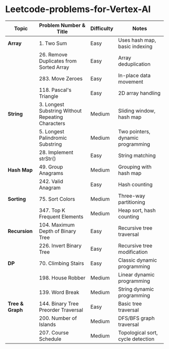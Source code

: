 # Leetcode-problems-for-Vertex-AI

| Topic       | Problem Number & Title                                      | Difficulty | Notes                        |
| ----------- | ---------------------------------------------------------- | ---------- | ----------------------------|
| **Array**   | 1. Two Sum                                                 | Easy       | Uses hash map, basic indexing |
|             | 26. Remove Duplicates from Sorted Array                    | Easy       | Array deduplication          |
|             | 283. Move Zeroes                                           | Easy       | In-place data movement       |
|             | 118. Pascal's Triangle                                     | Easy       | 2D array handling            |
| **String**  | 3. Longest Substring Without Repeating Characters          | Medium     | Sliding window, hash map     |
|             | 5. Longest Palindromic Substring                           | Medium     | Two pointers, dynamic programming |
|             | 28. Implement strStr()                                     | Easy       | String matching              |
| **Hash Map**| 49. Group Anagrams                                         | Medium     | Grouping with hash map       |
|             | 242. Valid Anagram                                         | Easy       | Hash counting                |
| **Sorting** | 75. Sort Colors                                           | Medium     | Three-way partitioning       |
|             | 347. Top K Frequent Elements                               | Medium     | Heap sort, hash counting     |
| **Recursion**| 104. Maximum Depth of Binary Tree                         | Easy       | Recursive tree traversal     |
|             | 226. Invert Binary Tree                                    | Easy       | Recursive tree modification  |
| **DP**      | 70. Climbing Stairs                                        | Easy       | Classic dynamic programming  |
|             | 198. House Robber                                          | Medium     | Linear dynamic programming   |
|             | 139. Word Break                                           | Medium     | String dynamic programming   |
| **Tree & Graph** | 144. Binary Tree Preorder Traversal                    | Easy       | Basic tree traversal         |
|             | 200. Number of Islands                                    | Medium     | DFS/BFS graph traversal      |
|             | 207. Course Schedule                                      | Medium     | Topological sort, cycle detection |
